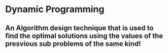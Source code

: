 # Dynamic Programming 

## An Algorithm design technique that is used to find the optimal solutions using the values of the presvious sub problems of the same kind! 
